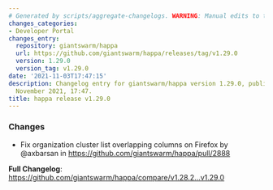 ```yaml
---
# Generated by scripts/aggregate-changelogs. WARNING: Manual edits to this files will be overwritten.
changes_categories:
- Developer Portal
changes_entry:
  repository: giantswarm/happa
  url: https://github.com/giantswarm/happa/releases/tag/v1.29.0
  version: 1.29.0
  version_tag: v1.29.0
date: '2021-11-03T17:47:15'
description: Changelog entry for giantswarm/happa version 1.29.0, published on 03
  November 2021, 17:47.
title: happa release v1.29.0
---
```


### Changes

* Fix organization cluster list overlapping columns on Firefox by @axbarsan in https://github.com/giantswarm/happa/pull/2888


**Full Changelog**: https://github.com/giantswarm/happa/compare/v1.28.2...v1.29.0
